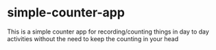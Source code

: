 # simple-counter-app
This is a simple counter app for recording/counting things in day to day activities without the need to keep the counting in your head

